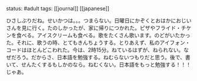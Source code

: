 status: #adult 
tags: [[journal]] [[japanese]]

ひさしぶりだね。せいかつは。。。つまらない。日曜日にかぞくとおはかにおじいさんを見に行く。たのしかったが、家に帰りにつかれた。ピザやフライド・チケンを食べる。アイスクリームも食べる。歌をたくさん歌います。のどがいたかった。それに、歌うの時、とてもきんちょうする。とりあえず、私のアイフォン・コードはほとんどこわれた。今は、2時15分。ねているはずが、ねられない。なぜだろう。だからさ、日本語を勉強する。ねむらないつもりだと思う。後で、書いて、せんたくするもしかのなら。ねむくない。日本語をもっと勉強する！！！じゃあ。